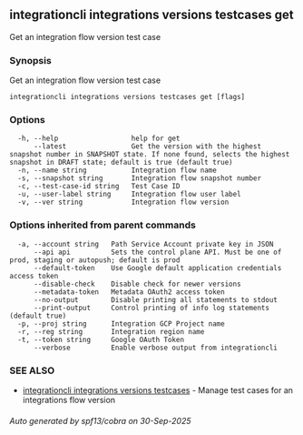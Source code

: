 ## integrationcli integrations versions testcases get

Get an integration flow version test case

### Synopsis

Get an integration flow version test case

```
integrationcli integrations versions testcases get [flags]
```

### Options

```
  -h, --help                  help for get
      --latest                Get the version with the highest snapshot number in SNAPSHOT state. If none found, selects the highest snapshot in DRAFT state; default is true (default true)
  -n, --name string           Integration flow name
  -s, --snapshot string       Integration flow snapshot number
  -c, --test-case-id string   Test Case ID
  -u, --user-label string     Integration flow user label
  -v, --ver string            Integration flow version
```

### Options inherited from parent commands

```
  -a, --account string   Path Service Account private key in JSON
      --api api          Sets the control plane API. Must be one of prod, staging or autopush; default is prod
      --default-token    Use Google default application credentials access token
      --disable-check    Disable check for newer versions
      --metadata-token   Metadata OAuth2 access token
      --no-output        Disable printing all statements to stdout
      --print-output     Control printing of info log statements (default true)
  -p, --proj string      Integration GCP Project name
  -r, --reg string       Integration region name
  -t, --token string     Google OAuth Token
      --verbose          Enable verbose output from integrationcli
```

### SEE ALSO

* [integrationcli integrations versions testcases](integrationcli_integrations_versions_testcases.md)	 - Manage test cases for an integrations flow version

###### Auto generated by spf13/cobra on 30-Sep-2025
